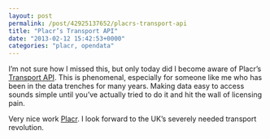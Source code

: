 ```yaml
---
layout: post
permalink: /post/42925137652/placrs-transport-api
title: "Placr’s Transport API"
date: "2013-02-12 15:42:53+0000"
categories: "placr, opendata"
---
```

I&rsquo;m not sure how I missed this, but only today did I become aware of Placr&rsquo;s <a href="https://developer.transportapi.com/">Transport API</a>. This is phenomenal, especially for someone like me who has been in the data trenches for many years. Making data easy to access sounds simple until you&rsquo;ve actually tried to do it and hit the wall of licensing pain. 


Very nice work <a href="http://placr.co.uk/">Placr</a>. I look forward to the UK&rsquo;s severely needed transport revolution.
